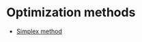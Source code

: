 # Optimization methods
- [Simplex method](https://github.com/Xljkb/Optimization_methods/blob/main/simplex.py)
